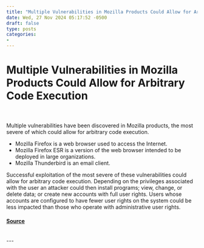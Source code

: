 ```yaml
---
title: "Multiple Vulnerabilities in Mozilla Products Could Allow for Arbitrary Code Execution"
date: Wed, 27 Nov 2024 05:17:52 -0500
draft: false
type: posts
categories: 
- 
---
```

# Multiple Vulnerabilities in Mozilla Products Could Allow for Arbitrary Code Execution

<br/>

<br/>
Multiple vulnerabilities have been discovered in Mozilla products, the most severe of which could allow for arbitrary code execution.

  

-   Mozilla Firefox is a web browser used to access the Internet.
-   Mozilla Firefox ESR is a version of the web browser intended to be deployed in large organizations.
-   Mozilla Thunderbird is an email client.

  

Successful exploitation of the most severe of these vulnerabilities could allow for arbitrary code execution. Depending on the privileges associated with the user an attacker could then install programs; view, change, or delete data; or create new accounts with full user rights. Users whose accounts are configured to have fewer user rights on the system could be less impacted than those who operate with administrative user rights.

#### [Source](https://www.cisecurity.org/advisory/multiple-vulnerabilities-in-mozilla-products-could-allow-for-arbitrary-code-execution_2024-132)

<br/>
---
